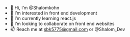 - 👋 Hi, I’m @Shalomkohn
- 👀 I’m interested in front end development
- 🌱 I’m currently learning react.js
- 💞️ I’m looking to collaborate on front end websites
- 📫 Reach me at sbk5775@gmail.com or @Shalom_Dev

<!---
Shalomkohn/Shalomkohn is a ✨ special ✨ repository because its `README.md` (this file) appears on your GitHub profile.
You can click the Preview link to take a look at your changes.
--->
